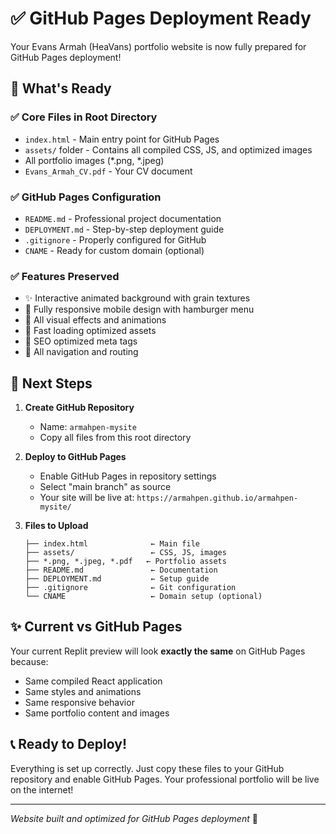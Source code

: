 # ✅ GitHub Pages Deployment Ready

Your Evans Armah (HeaVans) portfolio website is now fully prepared for GitHub Pages deployment!

## 📁 What's Ready

### ✅ Core Files in Root Directory
- `index.html` - Main entry point for GitHub Pages
- `assets/` folder - Contains all compiled CSS, JS, and optimized images
- All portfolio images (*.png, *.jpeg)
- `Evans_Armah_CV.pdf` - Your CV document

### ✅ GitHub Pages Configuration
- `README.md` - Professional project documentation
- `DEPLOYMENT.md` - Step-by-step deployment guide
- `.gitignore` - Properly configured for GitHub
- `CNAME` - Ready for custom domain (optional)

### ✅ Features Preserved
- ✨ Interactive animated background with grain textures
- 📱 Fully responsive mobile design with hamburger menu
- 🎨 All visual effects and animations
- 🚀 Fast loading optimized assets
- 🎯 SEO optimized meta tags
- 🔗 All navigation and routing

## 🚀 Next Steps

1. **Create GitHub Repository**
   - Name: `armahpen-mysite`
   - Copy all files from this root directory

2. **Deploy to GitHub Pages**
   - Enable GitHub Pages in repository settings
   - Select "main branch" as source
   - Your site will be live at: `https://armahpen.github.io/armahpen-mysite/`

3. **Files to Upload**
   ```
   ├── index.html              ← Main file
   ├── assets/                 ← CSS, JS, images
   ├── *.png, *.jpeg, *.pdf   ← Portfolio assets
   ├── README.md               ← Documentation
   ├── DEPLOYMENT.md           ← Setup guide
   ├── .gitignore              ← Git configuration
   └── CNAME                   ← Domain setup (optional)
   ```

## ✨ Current vs GitHub Pages

Your current Replit preview will look **exactly the same** on GitHub Pages because:
- Same compiled React application
- Same styles and animations
- Same responsive behavior
- Same portfolio content and images

## 📞 Ready to Deploy!

Everything is set up correctly. Just copy these files to your GitHub repository and enable GitHub Pages. Your professional portfolio will be live on the internet!

---

*Website built and optimized for GitHub Pages deployment* 🚀